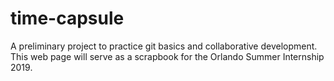 # time-capsule
A preliminary project to practice git basics and collaborative development.  This web page will serve as a scrapbook for the Orlando Summer Internship 2019.
